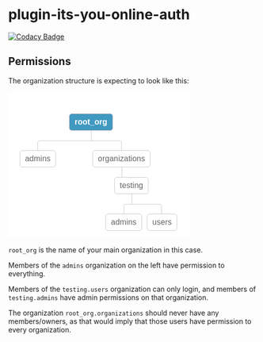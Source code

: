 # plugin-its-you-online-auth
[![Codacy Badge](https://api.codacy.com/project/badge/Grade/32093039f2484a91b00b0584d6bf58fc)](https://www.codacy.com/app/lucas-vanhalst/plugin-its-you-online-auth?utm_source=github.com&utm_medium=referral&utm_content=rogerthat-platform/plugin-its-you-online-auth&utm_campaign=badger)


## Permissions

The organization structure is expecting to look like this:

![Organization structure](docs/images/organization-structure.png)

`root_org` is the name of your main organization in this case.

Members of the `admins` organization on the left have permission to everything.
 
Members of the `testing.users` organization can only login, and members of `testing.admins` have admin permissions on that organization.

The organization `root_org.organizations` should never have any members/owners, as that would imply that those users have permission to every organization.